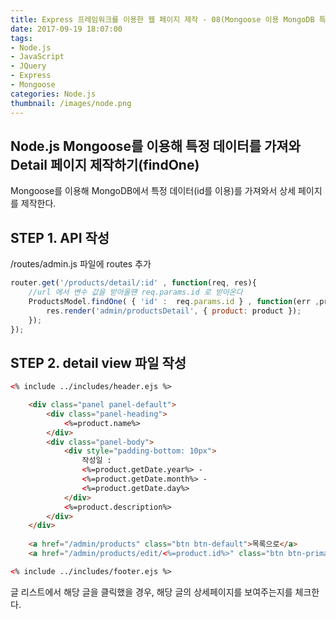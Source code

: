 ```yaml
---
title: Express 프레임워크를 이용한 웹 페이지 제작 - 08(Mongoose 이용 MongoDB 특정 데이터 가져오기(findOne))
date: 2017-09-19 18:07:00
tags: 
- Node.js
- JavaScript
- JQuery
- Express
- Mongoose
categories: Node.js
thumbnail: /images/node.png
---
```


## **Node.js Mongoose를 이용해 특정 데이터를 가져와 Detail 페이지 제작하기(findOne)**

Mongoose를 이용해 MongoDB에서 특정 데이터(id를 이용)를 가져와서 상세 페이지를 제작한다.

## STEP 1. API 작성
/routes/admin.js 파일에 routes 추가

```javascript
router.get('/products/detail/:id' , function(req, res){
    //url 에서 변수 값을 받아올떈 req.params.id 로 받아온다
    ProductsModel.findOne( { 'id' :  req.params.id } , function(err ,product){
        res.render('admin/productsDetail', { product: product });  
    });
});
```
## STEP 2. detail view 파일 작성
```html
<% include ../includes/header.ejs %>

    <div class="panel panel-default">
        <div class="panel-heading">
            <%=product.name%>
        </div>
        <div class="panel-body">
            <div style="padding-bottom: 10px">
                작성일 : 
                <%=product.getDate.year%> - 
                <%=product.getDate.month%> - 
                <%=product.getDate.day%>
            </div>
            <%=product.description%>
        </div>
    </div>
 
    <a href="/admin/products" class="btn btn-default">목록으로</a>
    <a href="/admin/products/edit/<%=product.id%>" class="btn btn-primary">수정</a>

<% include ../includes/footer.ejs %>
```

글 리스트에서 해당 글을 클릭했을 경우, 해당 글의 상세페이지를 보여주는지를 체크한다.